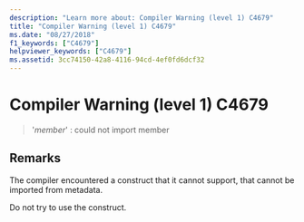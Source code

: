 ```yaml
---
description: "Learn more about: Compiler Warning (level 1) C4679"
title: "Compiler Warning (level 1) C4679"
ms.date: "08/27/2018"
f1_keywords: ["C4679"]
helpviewer_keywords: ["C4679"]
ms.assetid: 3cc74150-42a8-4116-94cd-4ef0fd6dcf32
---
```

# Compiler Warning (level 1) C4679

> '*member*' : could not import member

## Remarks

The compiler encountered a construct that it cannot support, that cannot be imported from metadata.

Do not try to use the construct.
